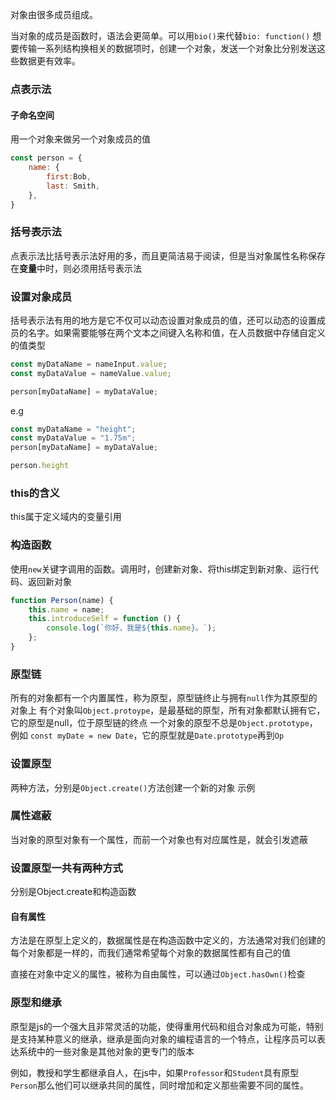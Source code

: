 对象由很多成员组成。

当对象的成员是函数时，语法会更简单。可以用`bio()`来代替`bio: function()`
想要传输一系列结构换相关的数据项时，创建一个对象，发送一个对象比分别发送这些数据更有效率。

### 点表示法
#### 子命名空间
用一个对象来做另一个对象成员的值
~~~ js
const person = {
    name: {
        first:Bob,
        last: Smith,
    },
}
~~~

### 括号表示法
点表示法比括号表示法好用的多，而且更简洁易于阅读，但是当对象属性名称保存在**变量**中时，则必须用括号表示法
### 设置对象成员
括号表示法有用的地方是它不仅可以动态设置对象成员的值，还可以动态的设置成员的名字。如果需要能够在两个文本之间键入名称和值，在人员数据中存储自定义的值类型
~~~ js
const myDataName = nameInput.value;
const myDataValue = nameValue.value;
~~~
~~~ js
person[myDataName] = myDataValue;
~~~
e.g
~~~ js
const myDataName = "height";
const myDataValue = "1.75m";
person[myDataName] = myDataValue;

person.height
~~~

### this的含义
this属于定义域内的变量引用

### 构造函数
使用`new`关键字调用的函数。调用时，创建新对象、将this绑定到新对象、运行代码、返回新对象

~~~ js
function Person(name) {
    this.name = name;
    this.introduceSelf = function () {
        console.log(`你好，我是${this.name}。`);
    };
}
~~~

### 原型链
所有的对象都有一个内置属性，称为原型，原型链终止与拥有`null`作为其原型的对象上
有个对象叫`Object.protoype`，是最基础的原型，所有对象都默认拥有它，它的原型是null，位于原型链的终点
一个对象的原型不总是`Object.prototype`，例如 `const myDate = new Date`，它的原型就是`Date.prototype`再到`Op`

### 设置原型
两种方法，分别是`Object.create()`方法创建一个新的对象
示例

### 属性遮蔽
当对象的原型对象有一个属性，而前一个对象也有对应属性是，就会引发遮蔽

### 设置原型一共有两种方式
分别是Object.create和构造函数
#### 自有属性
方法是在原型上定义的，数据属性是在构造函数中定义的，方法通常对我们创建的每个对象都是一样的，而我们通常希望每个对象的数据属性都有自己的值

直接在对象中定义的属性，被称为自由属性，可以通过`Object.hasOwn()`检查

### 原型和继承
原型是js的一个强大且非常灵活的功能，使得重用代码和组合对象成为可能，特别是支持某种意义的继承，继承是面向对象的编程语言的一个特点，让程序员可以表达系统中的一些对象是其他对象的更专门的版本

例如，教授和学生都继承自人，在js中，如果`Professor`和`Student`具有原型`Person`那么他们可以继承共同的属性，同时增加和定义那些需要不同的属性。

##